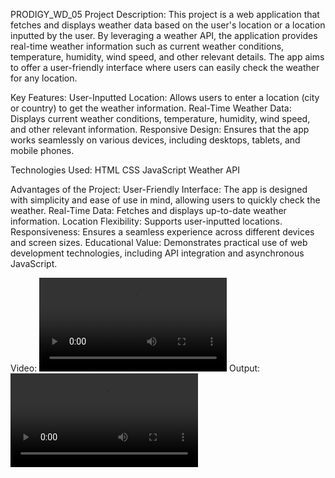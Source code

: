 PRODIGY_WD_05
Project Description:
This project is a web application that fetches and displays weather data based on the user's location or a location inputted by the user. By leveraging a weather API, the application provides real-time weather information such as current weather conditions, temperature, humidity, wind speed, and other relevant details. The app aims to offer a user-friendly interface where users can easily check the weather for any location.

Key Features:
User-Inputted Location: Allows users to enter a location (city or country) to get the weather information.
Real-Time Weather Data: Displays current weather conditions, temperature, humidity, wind speed, and other relevant information.
Responsive Design: Ensures that the app works seamlessly on various devices, including desktops, tablets, and mobile phones.

Technologies Used:
HTML
CSS
JavaScript
Weather API

Advantages of the Project:
User-Friendly Interface: The app is designed with simplicity and ease of use in mind, allowing users to quickly check the weather.
Real-Time Data: Fetches and displays up-to-date weather information.
Location Flexibility: Supports user-inputted locations.
Responsiveness: Ensures a seamless experience across different devices and screen sizes.
Educational Value: Demonstrates practical use of web development technologies, including API integration and asynchronous JavaScript.

Video:
<video controls src="wd_01.mp4" title="Code"></video>
Output:
<video controls src="wd_012.mp4" title="Output"></video>
